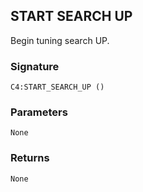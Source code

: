 ## START SEARCH UP

Begin tuning search UP.


### Signature

`C4:START_SEARCH_UP ()`


### Parameters

`None`


### Returns

`None`